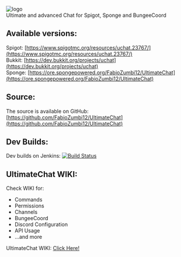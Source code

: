 ![logo](https://media-elerium.cursecdn.com/attachments/123/595/uchat.png)  
Ultimate and advanced Chat for Spigot, Sponge and BungeeCoord

## Available versions:
Spigot: [https://www.spigotmc.org/resources/uchat.23767/](https://www.spigotmc.org/resources/uchat.23767/)  
Bukkit: [https://dev.bukkit.org/projects/uchat](https://dev.bukkit.org/projects/uchat)  
Sponge: [https://ore.spongepowered.org/FabioZumbi12/UltimateChat](https://ore.spongepowered.org/FabioZumbi12/UltimateChat)  

## Source:
The source is available on GitHub: [https://github.com/FabioZumbi12/UltimateChat](https://github.com/FabioZumbi12/UltimateChat)  

## Dev Builds:
Dev builds on Jenkins: [![Build Status](http://areaz12server.net.br:8080/buildStatus/icon?job=UltimateChat)](http://areaz12server.net.br:8080/job/UltimateChat/)

## UltimateChat WIKI:
Check WIKI for:  
* Commands
* Permissions
* Channels
* BungeeCoord
* Discord Configuration
* API Usage
* ...and more

UltimateChat WIKI: [Click Here!](https://github.com/FabioZumbi12/UltimateChat/wiki)